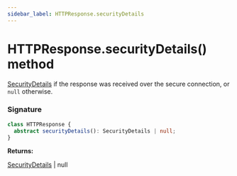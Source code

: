 ```yaml
---
sidebar_label: HTTPResponse.securityDetails
---
```


# HTTPResponse.securityDetails() method

[SecurityDetails](./puppeteer.securitydetails.md) if the response was received over the secure connection, or `null` otherwise.

### Signature

```typescript
class HTTPResponse {
  abstract securityDetails(): SecurityDetails | null;
}
```

**Returns:**

[SecurityDetails](./puppeteer.securitydetails.md) \| null

